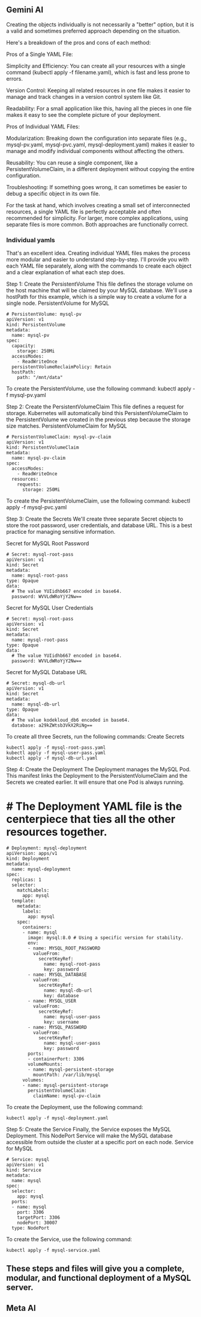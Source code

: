## Gemini AI
Creating the objects individually is not necessarily a "better" option, but it is a valid and sometimes preferred approach depending on the situation.

Here's a breakdown of the pros and cons of each method:

Pros of a Single YAML File:

Simplicity and Efficiency: You can create all your resources with a single command (kubectl apply -f filename.yaml), which is fast and less prone to errors.

Version Control: Keeping all related resources in one file makes it easier to manage and track changes in a version control system like Git.

Readability: For a small application like this, having all the pieces in one file makes it easy to see the complete picture of your deployment.

Pros of Individual YAML Files:

Modularization: Breaking down the configuration into separate files (e.g., mysql-pv.yaml, mysql-pvc.yaml, mysql-deployment.yaml) makes it easier to manage and modify individual components without affecting the others.

Reusability: You can reuse a single component, like a PersistentVolumeClaim, in a different deployment without copying the entire configuration.

Troubleshooting: If something goes wrong, it can sometimes be easier to debug a specific object in its own file.

For the task at hand, which involves creating a small set of interconnected resources, a single YAML file is perfectly acceptable and often recommended for simplicity. For larger, more complex applications, using separate files is more common. Both approaches are functionally correct.



### Individual yamls

That's an excellent idea. Creating individual YAML files makes the process more modular and easier to understand step-by-step. I'll provide you with each YAML file separately, along with the commands to create each object and a clear explanation of what each step does.

Step 1: Create the PersistentVolume
This file defines the storage volume on the host machine that will be claimed by your MySQL database. We'll use a hostPath for this example, which is a simple way to create a volume for a single node.
PersistentVolume for MySQL
```
# PersistentVolume: mysql-pv
apiVersion: v1
kind: PersistentVolume
metadata:
  name: mysql-pv
spec:
  capacity:
    storage: 250Mi
  accessModes:
    - ReadWriteOnce
  persistentVolumeReclaimPolicy: Retain
  hostPath:
    path: "/mnt/data"

```

To create the PersistentVolume, use the following command:
kubectl apply -f mysql-pv.yaml

Step 2: Create the PersistentVolumeClaim
This file defines a request for storage. Kubernetes will automatically bind this PersistentVolumeClaim to the PersistentVolume we created in the previous step because the storage size matches.
PersistentVolumeClaim for MySQL
```
# PersistentVolumeClaim: mysql-pv-claim
apiVersion: v1
kind: PersistentVolumeClaim
metadata:
  name: mysql-pv-claim
spec:
  accessModes:
    - ReadWriteOnce
  resources:
    requests:
      storage: 250Mi
```

To create the PersistentVolumeClaim, use the following command:
kubectl apply -f mysql-pvc.yaml


Step 3: Create the Secrets
We'll create three separate Secret objects to store the root password, user credentials, and database URL. This is a best practice for managing sensitive information.

Secret for MySQL Root Password
```
# Secret: mysql-root-pass
apiVersion: v1
kind: Secret
metadata:
  name: mysql-root-pass
type: Opaque
data:
  # The value YUIidhb667 encoded in base64.
  password: WVVLdWRoYjY2Nw==
```
Secret for MySQL User Credentials
```
# Secret: mysql-root-pass
apiVersion: v1
kind: Secret
metadata:
  name: mysql-root-pass
type: Opaque
data:
  # The value YUIidhb667 encoded in base64.
  password: WVVLdWRoYjY2Nw==
```
Secret for MySQL Database URL
```
# Secret: mysql-db-url
apiVersion: v1
kind: Secret
metadata:
  name: mysql-db-url
type: Opaque
data:
  # The value kodekloud_db6 encoded in base64.
  database: a29kZWtsb3VkX2RiNg==
```

To create all three Secrets, run the following commands:
Create Secrets
```
kubectl apply -f mysql-root-pass.yaml
kubectl apply -f mysql-user-pass.yaml
kubectl apply -f mysql-db-url.yaml
```
Step 4: Create the Deployment 
The Deployment manages the MySQL Pod. This manifest links the Deployment to the PersistentVolumeClaim and the Secrets we created earlier. It will ensure that one Pod is always running.
# # The Deployment YAML file is the centerpiece that ties all the other resources together.

```
# Deployment: mysql-deployment
apiVersion: apps/v1
kind: Deployment
metadata:
  name: mysql-deployment
spec:
  replicas: 1
  selector:
    matchLabels:
      app: mysql
  template:
    metadata:
      labels:
        app: mysql
    spec:
      containers:
      - name: mysql
        image: mysql:8.0 # Using a specific version for stability.
        env:
        - name: MYSQL_ROOT_PASSWORD
          valueFrom:
            secretKeyRef:
              name: mysql-root-pass
              key: password
        - name: MYSQL_DATABASE
          valueFrom:
            secretKeyRef:
              name: mysql-db-url
              key: database
        - name: MYSQL_USER
          valueFrom:
            secretKeyRef:
              name: mysql-user-pass
              key: username
        - name: MYSQL_PASSWORD
          valueFrom:
            secretKeyRef:
              name: mysql-user-pass
              key: password
        ports:
        - containerPort: 3306
        volumeMounts:
        - name: mysql-persistent-storage
          mountPath: /var/lib/mysql
      volumes:
      - name: mysql-persistent-storage
        persistentVolumeClaim:
          claimName: mysql-pv-claim
```
To create the Deployment, use the following command:
```
kubectl apply -f mysql-deployment.yaml

```
Step 5: Create the Service
Finally, the Service exposes the MySQL Deployment. This NodePort Service will make the MySQL database accessible from outside the cluster at a specific port on each node.
Service for MySQL
```
# Service: mysql
apiVersion: v1
kind: Service
metadata:
  name: mysql
spec:
  selector:
    app: mysql
  ports:
  - name: mysql
    port: 3306
    targetPort: 3306
    nodePort: 30007
  type: NodePort
```
To create the Service, use the following command:
```
kubectl apply -f mysql-service.yaml
```
These steps and files will give you a complete, modular, and functional deployment of a MySQL server.
--------------------------------------------------------

## Meta AI

